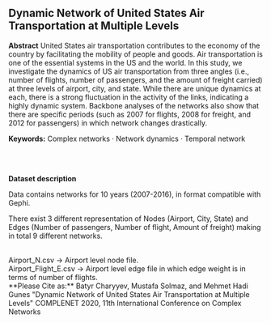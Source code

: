  ## Dynamic Network of United States Air Transportation at Multiple Levels


**Abstract** United States air transportation contributes to the economy of the country by facilitating the mobility of people and goods. Air transportation is one of the essential systems in the US and the world. In this study, we investigate the dynamics of US air transportation from three angles (i.e., number of flights, number of passengers, and the amount of freight carried) at three levels of airport, city, and state. While there are unique dynamics at each, there is a strong fluctuation in the activity of the links, indicating a highly dynamic system. Backbone analyses of the networks also show that there are specific periods (such as 2007 for flights, 2008 for freight, and 2012 for passengers) in which network changes drastically.


**Keywords:** Complex networks · Network dynamics · Temporal network

<br/>
<br/>

**Dataset description**

Data contains networks for 10 years (2007-2016), in format compatible with Gephi.

There exist 3 different representation of Nodes (Airport, City, State) and Edges (Number of passengers, Number of flight, Amount of freight) making in total 9 different networks.


<br/>
Airport_N.csv        -> Airport level node file.
<br/>
Airport_Flight_E.csv -> Airport level edge file in which edge weight is in terms of number of flights.

<br/>
**Please Cite as:**
Batyr Charyyev, Mustafa Solmaz, and Mehmet Hadi Gunes "Dynamic Network of United States Air Transportation at Multiple Levels" COMPLENET 2020, 11th International Conference on Complex Networks

